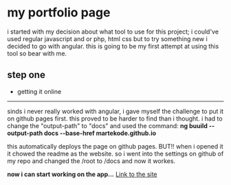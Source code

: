# my portfolio page
i started with my decision about what tool to use for this project; i could've used regular javascript and or php, html css but to try something new i decided to go with angular. this is going to be my first attempt at using this tool so bear with me.

## step one
* getting it online
__________________________________________________________________________
sinds i never really worked with angular, i gave myself the challenge to put it on github pages first. this proved to be harder to find than i thought. i had to change the "output-path" to "docs" and used the command: **ng buuild --output-path docs --base-href martekode.github.io**

this automatically deploys the page on github pages. BUT!! when i opened it it chowed the readme as the website. so i went into the settings on github of my repo and changed the /root to /docs and now it workes.

**now i can start working on the app...**
[Link to the site]( https://martekode.github.io/)
